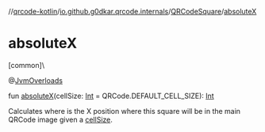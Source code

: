 //[qrcode-kotlin](../../../index.md)/[io.github.g0dkar.qrcode.internals](../index.md)/[QRCodeSquare](index.md)/[absoluteX](absolute-x.md)

# absoluteX

[common]\

@[JvmOverloads](https://kotlinlang.org/api/latest/jvm/stdlib/kotlin.jvm/-jvm-overloads/index.html)

fun [absoluteX](absolute-x.md)(cellSize: [Int](https://kotlinlang.org/api/latest/jvm/stdlib/kotlin/-int/index.html) = QRCode.DEFAULT_CELL_SIZE): [Int](https://kotlinlang.org/api/latest/jvm/stdlib/kotlin/-int/index.html)

Calculates where is the X position where this square will be in the main QRCode image given a [cellSize](absolute-x.md).
